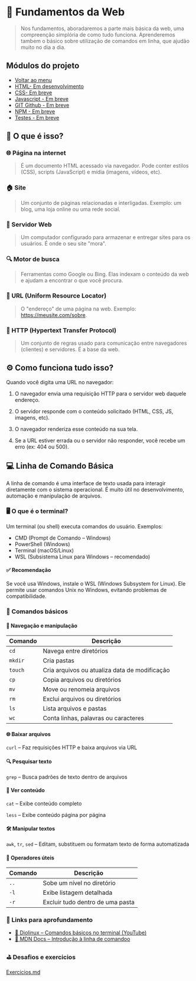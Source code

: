 # 📘 Fundamentos da Web
> Nos fundamentos, aboradaremos a parte mais básica da web, uma compreenção simplória de como tudo funciona. Aprenderemos tambem o básico sobre utilização de comandos em linha, que ajudão muito no dia a dia.

## Módulos do projeto
- [Voltar ao menu](../../README.md)
- [HTML- Em desenvolvimento]()
- [CSS- Em breve]()
- [Javascript - Em breve]()
- [GIT Github - Em breve]()
- [NPM - Em breve]()
- [Testes - Em breve]()

## 🤔 O que é isso?
### 🌐 Página na internet
> É um documento HTML acessado via navegador. Pode conter estilos (CSS), scripts (JavaScript) e mídia (imagens, vídeos, etc).

### 🏠 Site
> Um conjunto de páginas relacionadas e interligadas. Exemplo: um blog, uma loja online ou uma rede social.

### 💾 Servidor Web
> Um computador configurado para armazenar e entregar sites para os usuários. É onde o seu site "mora".

### 🔍 Motor de busca
> Ferramentas como Google ou Bing. Elas indexam o conteúdo da web e ajudam a encontrar o que você procura.

### 🔗 URL (Uniform Resource Locator)
> O "endereço" de uma página na web. Exemplo: https://meusite.com/sobre.

### 📡 HTTP (Hypertext Transfer Protocol)
> Um conjunto de regras usado para comunicação entre navegadores (clientes) e servidores. É a base da web.

## ⚙️ Como funciona tudo isso?
Quando você digita uma URL no navegador:

1. O navegador envia uma requisição HTTP para o servidor web daquele endereço.

2. O servidor responde com o conteúdo solicitado (HTML, CSS, JS, imagens, etc).

3. O navegador renderiza esse conteúdo na sua tela.

4. Se a URL estiver errada ou o servidor não responder, você recebe um erro (ex: 404 ou 500).

## 💻 Linha de Comando Básica
A linha de comando é uma interface de texto usada para interagir diretamente com o sistema operacional. É muito útil no desenvolvimento, automação e manipulação de arquivos.

### 🖥️ O que é o terminal?
Um terminal (ou shell) executa comandos do usuário. Exemplos:

- CMD (Prompt de Comando – Windows)
- PowerShell (Windows)
- Terminal (macOS/Linux)
- WSL (Subsistema Linux para Windows – recomendado)

#### ✅ Recomendação
Se você usa Windows, instale o WSL (Windows Subsystem for Linux). Ele permite usar comandos Unix no Windows, evitando problemas de compatibilidade.

### 🧪 Comandos básicos
#### 📁 Navegação e manipulação
| Comando | Descrição                                     |
| ------- | --------------------------------------------- |
| `cd`    | Navega entre diretórios                       |
| `mkdir` | Cria pastas                                   |
| `touch` | Cria arquivos ou atualiza data de modificação |
| `cp`    | Copia arquivos ou diretórios                  |
| `mv`    | Move ou renomeia arquivos                     |
| `rm`    | Exclui arquivos ou diretórios                 |
| `ls`    | Lista arquivos e pastas                       |
| `wc`    | Conta linhas, palavras ou caracteres          |

#### 🌐 Baixar arquivos
`curl` – Faz requisições HTTP e baixa arquivos via URL

#### 🔍 Pesquisar texto
`grep` – Busca padrões de texto dentro de arquivos

#### 📖 Ver conteúdo
`cat` – Exibe conteúdo completo

`less` – Exibe conteúdo página por página

#### 🛠️ Manipular textos
`awk`, `tr`, `sed` – Editam, substituem ou formatam texto de forma automatizada

#### 🔗 Operadores úteis   
| Comando | Descrição                                     |
| ------- | --------------------------------------------- |               
|`..` |	Sobe um nível no diretório |
|`-l` |	Exibe listagem detalhada |
|`-r` |	Excluir tudo dentro de uma pasta |

### 📎 Links para aprofundamento

- [🎥 Diolinux – Comandos básicos no terminal (YouTube)](https://www.youtube.com/watch?v=JEhVB4VHsTI)
- [📖 MDN Docs – Introdução à linha de comandoo](https://developer.mozilla.org/en-US/docs/Learn_web_development/Getting_started/Environment_setup/Command_line)

### ⛳ Desafios e exercicios
[Exercicios.md](./exercicios.md)